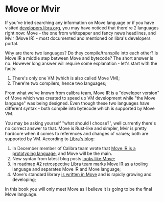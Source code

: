 # Move or Mvir

If you've tried searching any information on Move language or if you have visited [developers.libra.org](https://developers.libra.org), you may have noticed that there're 2 languages right now: Move - the one from whitepaper and fancy news headlines, and Mvir (Move IR) - most documented and mentioned on libra's developers portal.

Why are there two languages? Do they compile/transpile into each other? Is Move IR a middle step between Move and bytecode? The short answer is no. However long answer will require some explanation - let's start with the facts:

1. There's only one VM (which is also called Move VM);
2. There're two compilers, hence two languages;

From what we've known from calibra team, Move IR is a "developer version" of Move which was created to speed up VM development while "the Move language" was being designed. Even though these two languages have different syntax - both compile into bytecode which is supported by Move VM.

You may be asking yourself "what should I choose?", well currently there's no correct answer to that. Move is Rust-like and simpler, Mvir is pretty hardcore when it comes to references and changes of values; both are supported by VM. According to [Libra's blog](https://developers.libra.org/blog/):

1. In December member of Calibra team wrote that [Move IR is a prototyping language](https://community.libra.org/t/on-move-and-ir/2260/2), and Move will be the main.
2. New syntax from latest blog posts [looks like Move](https://libra.org/en-US/blog/how-to-use-the-end-to-end-tests-framework-in-move/);
3. [In roadmap #2 retrospective](https://libra.org/en-US/blog/libra-core-roadmap-3/) Libra team marks Move IR as a tooling language and separates Move IR and Move language;
4. Move's standard library [is written in Move](https://github.com/libra/libra/tree/master/language/stdlib/modules) and is rapidly growing and developing;

In this book you will only meet Move as I believe it is going to be the final Move language.
